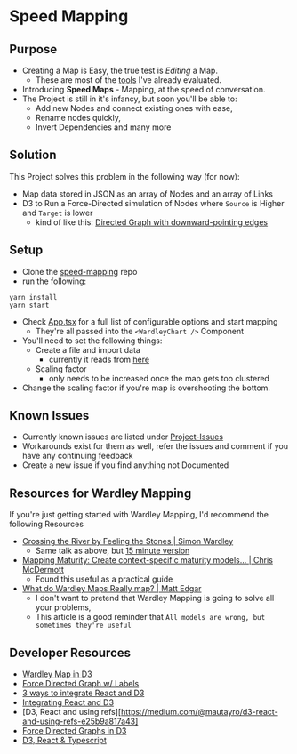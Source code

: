 # Speed Mapping

## Purpose

- Creating a Map is Easy, the true test is _Editing_ a Map.
  - These are most of the [tools](https://medium.com/@benmo/wardley-mapping-tools-and-techniques-76ec1bc47bf9) I've already evaluated.
- Introducing **Speed Maps** - Mapping, at the speed of conversation.
- The Project is still in it's infancy, but soon you'll be able to:
  - Add new Nodes and connect existing ones with ease,
  - Rename nodes quickly,
  - Invert Dependencies and many more

## Solution

This Project solves this problem in the following way (for now):

- Map data stored in JSON as an array of Nodes and an array of Links
- D3 to Run a Force-Directed simulation of Nodes where `Source` is Higher and `Target` is lower
  - kind of like this: [Directed Graph with downward-pointing edges](https://ialab.it.monash.edu/webcola/examples/downwardedges.html)

## Setup

- Clone the [speed-mapping](https://github.com/jlouzado/speed-mapping) repo
- run the following:

```
yarn install
yarn start
```

- Check [App.tsx](./App.tsx) for a full list of configurable options and start mapping
  - They're all passed into the `<WardleyChart />` Component
- You'll need to set the following things:
  - Create a file and import data
    - currently it reads from [here](./simple-data.ts)
  - Scaling factor
    - only needs to be increased once the map gets too clustered
- Change the scaling factor if you're map is overshooting the bottom.

## Known Issues

- Currently known issues are listed under [Project-Issues](https://github.com/jlouzado/speed-mapping/issues)
- Workarounds exist for them as well, refer the issues and comment if you have any continuing feedback
- Create a new issue if you find anything not Documented

## Resources for Wardley Mapping

If you're just getting started with Wardley Mapping, I'd recommend the following Resources

- [Crossing the River by Feeling the Stones | Simon Wardley](https://vimeo.com/189984496)
  - Same talk as above, but [15 minute version](https://youtu.be/Ie2KtSU_ndQ)
- [Mapping Maturity: Create context-specific maturity models... | Chris McDermott](https://medium.com/@chrisvmcd/mapping-maturity-create-context-specific-maturity-models-with-wardley-maps-informed-by-cynefin-37ffcd1d315)
  - Found this useful as a practical guide
- [What do Wardley Maps Really map? | Matt Edgar](https://blog.mattedgar.com/2017/08/13/what-do-wardley-maps-really-map-a-settler-writes/)
  - I don't want to pretend that Wardley Mapping is going to solve all your problems,
  - This article is a good reminder that `All models are wrong, but sometimes they're useful`

## Developer Resources

- [Wardley Map in D3](http://mbpfefferle.com/2017/01/11/wardley-map-d3)
- [Force Directed Graph w/ Labels](https://bl.ocks.org/heybignick/3faf257bbbbc7743bb72310d03b86ee8)
- [3 ways to integrate React and D3](https://frontendcharts.com/react-d3-integrate/)
- [Integrating React and D3](https://spin.atomicobject.com/2017/07/20/d3-react-typescript/)
- [D3, React and using refs][https://medium.com/@mautayro/d3-react-and-using-refs-e25b9a817a43]
- [Force Directed Graphs in D3](http://www.puzzlr.org/force-graphs-with-d3/)
- [D3, React & Typescript](https://spin.atomicobject.com/2017/07/20/d3-react-typescript/)

